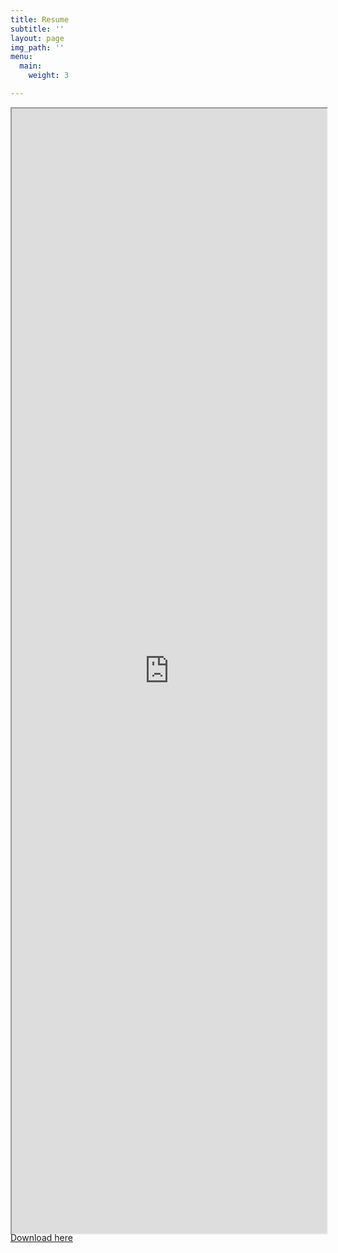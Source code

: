 ```yaml
---
title: Resume
subtitle: ''
layout: page
img_path: ''
menu:
  main:
    weight: 3

---
```

<div align="center" class="embed-responsive embed-responsive-16by9" style="width:100%;height:1800px">
<iframe class= "embed-responsive-item" style="width:100%;height:100%" src="https://drive.google.com/file/d/1mV9ZKchYPGIPeCte85J_3x-tpt1VpCUf/pub?embedded=true" scrolling="yes"></iframe>
</div>



<div id="resume-download">
<a href="https://docs.google.com/document/d/e/2PACX-1vQQdOZgvQ80xqCsxA9V1dwyT8MfogDZ10t8uXJx_6evsW69Nb3DqW_hDaEp4t28bg/pub?embedded=true" class="btn btn-primary">Download here</a>
</div>